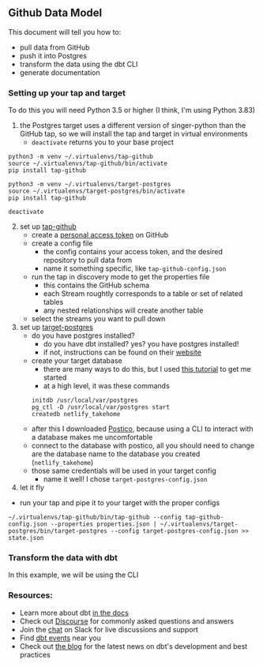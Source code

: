 ## Github Data Model
This document will tell you how to:
- pull data from GitHub
- push it into Postgres
- transform the data using the dbt CLI
- generate documentation

### Setting up your tap and target
To do this you will need Python 3.5 or higher (I think, I'm using Python 3.83)

1. the Postgres target uses a different version of singer-python than the GitHub tap, so we will install the tap and target in virtual environments
    - `deactivate` returns you to your base project
```
python3 -m venv ~/.virtualenvs/tap-github
source ~/.virtualenvs/tap-github/bin/activate
pip install tap-github

python3 -m venv ~/.virtualenvs/target-postgres
source ~/.virtualenvs/target-postgres/bin/activate
pip install tap-github

deactivate
```
2. set up [tap-github](https://github.com/singer-io/tap-github)
    - create a [personal access token](https://github.com/settings/tokens) on GitHub
    - create a config file
        - the config contains your access token, and the desired repository to pull data from
        - name it something specific, like `tap-github-config.json`
    - run the tap in discovery mode to get the properties file
        - this contains the GitHub schema
        - each Stream roughtly corresponds to a table or set of related tables
        - any nested relationships will create another table
    - select the streams you want to pull down
3. set up [target-postgres](https://github.com/datamill-co/target-postgres)
    - do you have postgres installed?
        - do you have dbt installed? yes? you have postgres installed!
        - if not, instructions can be found on their [website](https://www.postgresql.org/download/)
    - create your target database
        - there are many ways to do this, but I used [this tutorial](https://www.robinwieruch.de/postgres-sql-macos-setup) to get me started
        - at a high level, it was these commands
        ```
        initdb /usr/local/var/postgres
        pg_ctl -D /usr/local/var/postgres start
        createdb netlify_takehome
        ```
    - after this I downloaded [Postico](https://eggerapps.at/postico/), because using a CLI to interact with a database makes me uncomfortable
    - connect to the database with postico, all you should need to change are the database name to the database you created (`netlify_takehome`)
    - those same credentials will be used in your target config
        - name it well! I chose `target-postgres-config.json`
4. let it fly
- run your tap and pipe it to your target with the proper configs
```
~/.virtualenvs/tap-github/bin/tap-github --config tap-github-config.json --properties properties.json | ~/.virtualenvs/target-postgres/bin/target-postgres --config target-postgres-config.json >> state.json
```
### Transform the data with dbt
In this example, we will be using the CLI


### Resources:
- Learn more about dbt [in the docs](https://docs.getdbt.com/docs/introduction)
- Check out [Discourse](https://discourse.getdbt.com/) for commonly asked questions and answers
- Join the [chat](http://slack.getdbt.com/) on Slack for live discussions and support
- Find [dbt events](https://events.getdbt.com) near you
- Check out [the blog](https://blog.getdbt.com/) for the latest news on dbt's development and best practices
